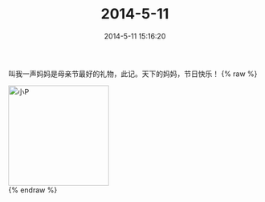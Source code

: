 ﻿---
title: "2014-5-11"
date: 2014-5-11 15:16:20
tags: 文字
categories: 妈妈
---
叫我一声妈妈是母亲节最好的礼物，此记。天下的妈妈，节日快乐！
{% raw %}
<div style="width:500 px">
<div style="float:left; width:100 px"><img src="/images/微信图片_20171010152700.jpg" width="200" alt="小P"></div>
<div style="clear:both"></div>
</div>
{% endraw %}